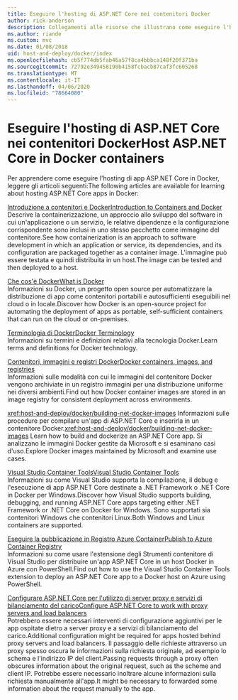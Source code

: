 ```yaml
---
title: Eseguire l'hosting di ASP.NET Core nei contenitori Docker
author: rick-anderson
description: Collegamenti alle risorse che illustrano come eseguire l'hosting di app ASP.NET Core nei contenitori Docker.
ms.author: riande
ms.custom: mvc
ms.date: 01/08/2018
uid: host-and-deploy/docker/index
ms.openlocfilehash: cb5f774db5fab46a57f8ca4bbbca148f20f371ba
ms.sourcegitcommit: 72792e349458190b4158fcbacb87caf3fc605268
ms.translationtype: MT
ms.contentlocale: it-IT
ms.lasthandoff: 04/06/2020
ms.locfileid: "78664080"
---
```

# <a name="host-aspnet-core-in-docker-containers"></a><span data-ttu-id="eb28f-103">Eseguire l'hosting di ASP.NET Core nei contenitori Docker</span><span class="sxs-lookup"><span data-stu-id="eb28f-103">Host ASP.NET Core in Docker containers</span></span>

<span data-ttu-id="eb28f-104">Per apprendere come eseguire l'hosting di app ASP.NET Core in Docker, leggere gli articoli seguenti:</span><span class="sxs-lookup"><span data-stu-id="eb28f-104">The following articles are available for learning about hosting ASP.NET Core apps in Docker:</span></span>

[<span data-ttu-id="eb28f-105">Introduzione a contenitori e Docker</span><span class="sxs-lookup"><span data-stu-id="eb28f-105">Introduction to Containers and Docker</span></span>](/dotnet/standard/microservices-architecture/container-docker-introduction/index)  
<span data-ttu-id="eb28f-106">Descrive la containerizzazione, un approccio allo sviluppo del software in cui un'applicazione o un servizio, le relative dipendenze e la configurazione corrispondente sono inclusi in uno stesso pacchetto come immagine del contenitore.</span><span class="sxs-lookup"><span data-stu-id="eb28f-106">See how containerization is an approach to software development in which an application or service, its dependencies, and its configuration are packaged together as a container image.</span></span> <span data-ttu-id="eb28f-107">L'immagine può essere testata e quindi distribuita in un host.</span><span class="sxs-lookup"><span data-stu-id="eb28f-107">The image can be tested and then deployed to a host.</span></span>

[<span data-ttu-id="eb28f-108">Che cos'è Docker</span><span class="sxs-lookup"><span data-stu-id="eb28f-108">What is Docker</span></span>](/dotnet/standard/microservices-architecture/container-docker-introduction/docker-defined)  
<span data-ttu-id="eb28f-109">Informazioni su Docker, un progetto open source per automatizzare la distribuzione di app come contenitori portabili e autosufficienti eseguibili nel cloud o in locale.</span><span class="sxs-lookup"><span data-stu-id="eb28f-109">Discover how Docker is an open-source project for automating the deployment of apps as portable, self-sufficient containers that can run on the cloud or on-premises.</span></span>

[<span data-ttu-id="eb28f-110">Terminologia di Docker</span><span class="sxs-lookup"><span data-stu-id="eb28f-110">Docker Terminology</span></span>](/dotnet/standard/microservices-architecture/container-docker-introduction/docker-terminology)  
<span data-ttu-id="eb28f-111">Informazioni su termini e definizioni relativi alla tecnologia Docker.</span><span class="sxs-lookup"><span data-stu-id="eb28f-111">Learn terms and definitions for Docker technology.</span></span>

[<span data-ttu-id="eb28f-112">Contenitori, immagini e registri Docker</span><span class="sxs-lookup"><span data-stu-id="eb28f-112">Docker containers, images, and registries</span></span>](/dotnet/standard/microservices-architecture/container-docker-introduction/docker-containers-images-registries)  
<span data-ttu-id="eb28f-113">Informazioni sulle modalità con cui le immagini del contenitore Docker vengono archiviate in un registro immagini per una distribuzione uniforme nei diversi ambienti.</span><span class="sxs-lookup"><span data-stu-id="eb28f-113">Find out how Docker container images are stored in an image registry for consistent deployment across environments.</span></span>

<span data-ttu-id="eb28f-114"><xref:host-and-deploy/docker/building-net-docker-images> Informazioni sulle procedure per compilare un'app di ASP.NET Core e inserirla in un contenitore Docker.</span><span class="sxs-lookup"><span data-stu-id="eb28f-114"><xref:host-and-deploy/docker/building-net-docker-images> Learn how to build and dockerize an ASP.NET Core app.</span></span> <span data-ttu-id="eb28f-115">Si analizzano le immagini Docker gestite da Microsoft e si esaminano casi d'uso.</span><span class="sxs-lookup"><span data-stu-id="eb28f-115">Explore Docker images maintained by Microsoft and examine use cases.</span></span>

[<span data-ttu-id="eb28f-116">Visual Studio Container Tools</span><span class="sxs-lookup"><span data-stu-id="eb28f-116">Visual Studio Container Tools</span></span>](xref:host-and-deploy/docker/visual-studio-tools-for-docker)  
<span data-ttu-id="eb28f-117">Informazioni su come Visual Studio supporta la compilazione, il debug e l'esecuzione di app ASP.NET Core destinate a .NET Framework o .NET Core in Docker per Windows.</span><span class="sxs-lookup"><span data-stu-id="eb28f-117">Discover how Visual Studio supports building, debugging, and running ASP.NET Core apps targeting either .NET Framework or .NET Core on Docker for Windows.</span></span> <span data-ttu-id="eb28f-118">Sono supportati sia contenitori Windows che contenitori Linux.</span><span class="sxs-lookup"><span data-stu-id="eb28f-118">Both Windows and Linux containers are supported.</span></span>

[<span data-ttu-id="eb28f-119">Eseguire la pubblicazione in Registro Azure Container</span><span class="sxs-lookup"><span data-stu-id="eb28f-119">Publish to Azure Container Registry</span></span>](/azure/vs-azure-tools-docker-hosting-web-apps-in-docker)  
<span data-ttu-id="eb28f-120">Informazioni su come usare l'estensione degli Strumenti contenitore di Visual Studio per distribuire un'app ASP.NET Core in un host Docker in Azure con PowerShell.</span><span class="sxs-lookup"><span data-stu-id="eb28f-120">Find out how to use the Visual Studio Container Tools extension to deploy an ASP.NET Core app to a Docker host on Azure using PowerShell.</span></span>

[<span data-ttu-id="eb28f-121">Configurare ASP.NET Core per l'utilizzo di server proxy e servizi di bilanciamento del carico</span><span class="sxs-lookup"><span data-stu-id="eb28f-121">Configure ASP.NET Core to work with proxy servers and load balancers</span></span>](xref:host-and-deploy/proxy-load-balancer)  
<span data-ttu-id="eb28f-122">Potrebbero essere necessari interventi di configurazione aggiuntivi per le app ospitate dietro a server proxy e a servizi di bilanciamento del carico.</span><span class="sxs-lookup"><span data-stu-id="eb28f-122">Additional configuration might be required for apps hosted behind proxy servers and load balancers.</span></span> <span data-ttu-id="eb28f-123">Il passaggio delle richieste attraverso un proxy spesso oscura le informazioni sulla richiesta originale, ad esempio lo schema e l'indirizzo IP del client.</span><span class="sxs-lookup"><span data-stu-id="eb28f-123">Passing requests through a proxy often obscures information about the original request, such as the scheme and client IP.</span></span> <span data-ttu-id="eb28f-124">Potrebbe essere necessario inoltrare alcune informazioni sulla richiesta manualmente all'app.</span><span class="sxs-lookup"><span data-stu-id="eb28f-124">It might be necessary to forwarded some information about the request manually to the app.</span></span>
